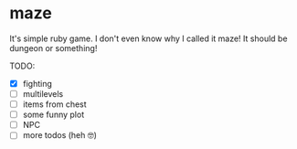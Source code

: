 # maze
It's simple ruby game. I don't even know why I called it maze! It should be dungeon or something!

TODO:
- [x] fighting
- [ ] multilevels
- [ ] items from chest
- [ ] some funny plot
- [ ] NPC
- [ ] more todos (heh 🤓)
